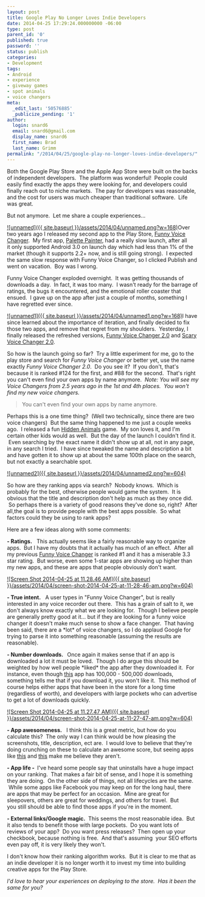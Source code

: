 ```yaml
---
layout: post
title: Google Play No Longer Loves Indie Developers
date: 2014-04-25 17:29:24.000000000 -06:00
type: post
parent_id: '0'
published: true
password: ''
status: publish
categories:
- Development
tags:
- Android
- experience
- giveway games
- spot animals
- voice changers
meta:
  _edit_last: '50576885'
  _publicize_pending: '1'
author:
  login: snard6
  email: snard6@gmail.com
  display_name: snard6
  first_name: Brad
  last_name: Grimm
permalink: "/2014/04/25/google-play-no-longer-loves-indie-developers/"
---
```

Both the Google Play&nbsp;Store and the Apple App Store were built&nbsp;on the backs of independent developers. &nbsp;The platform was wonderful! &nbsp;People could easily find exactly the apps they were looking for, and developers could finally reach out to niche markets. &nbsp;The pay for developers was reasonable, and the cost for users was much cheaper than traditional software. &nbsp;Life was great.

But not anymore. &nbsp;Let me share a couple experiences...

[![unnamed]({{ site.baseurl }}/assets/2014/04/unnamed.png?w=168)](http://bradgrimm.files.wordpress.com/2014/04/unnamed.png)Over two years ago I released my&nbsp;second app to the Play Store, [Funny Voice Changer](https://play.google.com/store/apps/details?id=com.givewaygames.audiovocoder). &nbsp;My first app, [Palette Painter](https://play.google.com/store/apps/details?id=com.givewaygames.palettepainter), had a really slow launch, after all it&nbsp;only supported Android 3.0 on launch day which had less than 1% of the market (though it supports 2.2+ now, and is still going strong). &nbsp;I expected the same slow response with Funny Voice Changer, so I clicked Publish and went on vacation. &nbsp;Boy was I wrong.

Funny Voice Changer exploded overnight. &nbsp;It was getting thousands of downloads a day. &nbsp;In fact, it was too many. &nbsp;I wasn't ready for the barrage of ratings, the bugs it encountered, and the emotional roller coaster that ensued. &nbsp;I gave up on the app after just a couple of months, something I have regretted ever since.

[![unnamed1]({{ site.baseurl }}/assets/2014/04/unnamed1.png?w=168)](http://bradgrimm.files.wordpress.com/2014/04/unnamed1.png)I have since learned about the importance of iteration, and finally decided&nbsp;to fix those two apps, and remove that regret from my shoulders. &nbsp;Yesterday, I finally released the refreshed versions, [Funny Voice Changer 2.0](https://play.google.com/store/apps/details?id=com.givewaygames.changer.funny) and [Scary Voice Changer 2.0](https://play.google.com/store/apps/details?id=com.givewaygames.changer.scary).

So how is the launch going so far? &nbsp;Try a little experiment for me, go to the play store and search for _Funny Voice Changer_&nbsp;or better yet, use the name exactly _Funny Voice Changer 2.0_. &nbsp;Do you see it? &nbsp;If you don't, that's because it is ranked #124 for the first, and #88 for the second. &nbsp;That's right you can't even find your own apps by name anymore. &nbsp;_Note: You will see my Voice Changers from 2.5 years ago in the 1st and 4th places. &nbsp;You won't find my new voice changers._

> You&nbsp;can't even find your own apps by name anymore.

Perhaps this is a one time thing? &nbsp;(Well two technically, since there are two voice changers) &nbsp;But the same thing happened to me just a couple weeks ago. &nbsp;I released a fun [Hidden Animals](https://play.google.com/store/apps/details?id=com.givewaygames.spot) game. &nbsp;My son loves it, and I'm certain other kids would as well. &nbsp;But the day of the launch I couldn't find it. &nbsp;Even searching by the exact name it didn't show up at all,&nbsp;not in any page, in any search I tried. &nbsp;I have since tweaked the name and description a bit and have gotten it to show up at about the same 100th place on the search, but&nbsp;not exactly a searchable spot.

[![unnamed2]({{ site.baseurl }}/assets/2014/04/unnamed2.png?w=604)](http://bradgrimm.files.wordpress.com/2014/04/unnamed2.png)

So how are they ranking apps via search? &nbsp;Nobody knows. &nbsp;Which is probably for the best, otherwise people would game the system. &nbsp;It is obvious that the title and description don't help as much as they once did. &nbsp;So perhaps there is a variety of good reasons they've done so, right? &nbsp;After all,the goal is to provide people with the best apps possible. &nbsp;So what factors could they be using to rank apps?

Here are a few ideas along with some comments:

**- Ratings.** &nbsp; This actually seems like a fairly reasonable way to organize apps. &nbsp;But I have my doubts that it actually has much of an effect. &nbsp;After all my previous&nbsp;[Funny Voice Changer](https://play.google.com/store/apps/details?id=com.givewaygames.audiovocoder) is ranked #1 and it has a miserable 3.3 star rating. &nbsp;But worse, even some 1-star apps are showing&nbsp;up higher than my new apps, and these are apps that people obviously don't want.

[![Screen Shot 2014-04-25 at 11.28.46 AM]({{ site.baseurl }}/assets/2014/04/screen-shot-2014-04-25-at-11-28-46-am.png?w=604)](http://bradgrimm.files.wordpress.com/2014/04/screen-shot-2014-04-25-at-11-28-46-am.png)

**- True intent.** &nbsp; A user types in&nbsp;"Funny Voice Changer", but is&nbsp;really interested in any voice recorder out there. &nbsp;This has a grain of salt to it, we don't always know exactly what we are looking for. &nbsp;Though I believe&nbsp;people are generally pretty good at it... but if they are looking for a funny voice changer it doesn't make much sense to show a face changer. &nbsp;That having been said, there are a \*lot\* of voice changers, so I do applaud&nbsp;Google for trying to parse it into something reasonable (assuming the results are reasonable).

**- Number downloads. &nbsp;** Once again it makes sense that if an app is downloaded a lot it must be loved. &nbsp;Though I do argue this should be weighted by how well people \*liked\* the app after they downloaded it. &nbsp;For instance, even though [this](https://play.google.com/store/apps/details?id=jp.eguchi.android.voicechanger) app has 100,000 - 500,000 downloads, something tells me that if you download it, you won't like it. &nbsp;This method of course helps either apps that have been in the store for a long time (regardless of worth), and developers with large pockets who can advertise to get a lot of downloads quickly.

[![Screen Shot 2014-04-25 at 11.27.47 AM]({{ site.baseurl }}/assets/2014/04/screen-shot-2014-04-25-at-11-27-47-am.png?w=604)](http://bradgrimm.files.wordpress.com/2014/04/screen-shot-2014-04-25-at-11-27-47-am.png)

**- App awesomeness.** &nbsp;&nbsp;I think this is a great metric, but how do you calculate&nbsp;this? &nbsp;The only way I can think would be how pleasing the screenshots, title, description, ect are. &nbsp;I would love to believe that they're doing crunching on these to calculate an awesome score, but seeing apps like [this](https://play.google.com/store/apps/details?id=jp.eguchi.android.voicechanger) and [this](https://play.google.com/store/apps/details?id=com.naskit.android.AndRoboiceLite) make me believe they aren't.

**- App life -&nbsp;** I've heard some people say that uninstalls have a huge impact on your ranking. &nbsp;That makes a fair bit of sense, and I hope it is something they are doing. &nbsp;On the other side of things, not all lifecycles are the same. &nbsp;While some apps like Facebook you may keep on for the long haul, there are&nbsp;apps that may be perfect for an occasion. &nbsp;Mine are great for sleepovers, others are great for weddings, and&nbsp;others for travel. &nbsp;But you&nbsp;still should&nbsp;be able to find those apps if you're in the moment.

**- External links/Google magic.** &nbsp;This seems the most reasonable idea. &nbsp;But it also tends to benefit those with large pockets. &nbsp;Do you want lots of reviews of your app? &nbsp;Do you want press releases? &nbsp;Then open up your checkbook, because nothing is free. &nbsp;And that's assuming &nbsp;your SEO efforts even pay off, it is very likely they won't.

I don't know how their ranking algorithm works. &nbsp;But it is clear to me that&nbsp;as an indie developer it is no longer worth&nbsp;it to invest my time into&nbsp;building creative apps for the Play Store.

_I'd love to hear your&nbsp;experiences on deploying to the store. &nbsp;Has it been the same for you?_


